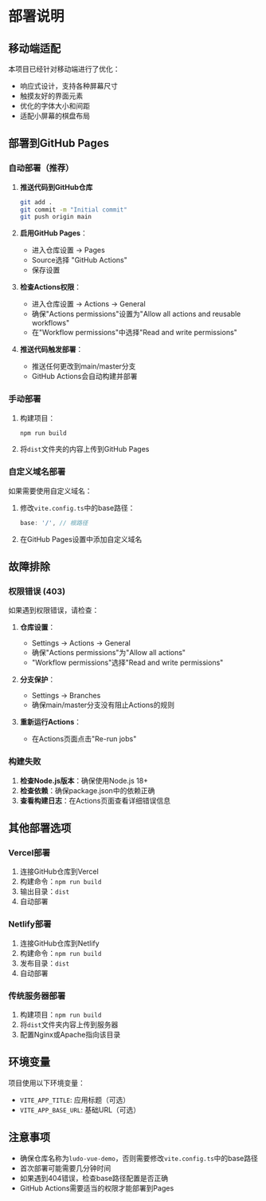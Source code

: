 # 部署说明

## 移动端适配

本项目已经针对移动端进行了优化：

- 响应式设计，支持各种屏幕尺寸
- 触摸友好的界面元素
- 优化的字体大小和间距
- 适配小屏幕的棋盘布局

## 部署到GitHub Pages

### 自动部署（推荐）

1. **推送代码到GitHub仓库**
   ```bash
   git add .
   git commit -m "Initial commit"
   git push origin main
   ```

2. **启用GitHub Pages**：
   - 进入仓库设置 → Pages
   - Source选择 "GitHub Actions"
   - 保存设置

3. **检查Actions权限**：
   - 进入仓库设置 → Actions → General
   - 确保"Actions permissions"设置为"Allow all actions and reusable workflows"
   - 在"Workflow permissions"中选择"Read and write permissions"

4. **推送代码触发部署**：
   - 推送任何更改到main/master分支
   - GitHub Actions会自动构建并部署

### 手动部署

1. 构建项目：
   ```bash
   npm run build
   ```

2. 将`dist`文件夹的内容上传到GitHub Pages

### 自定义域名部署

如果需要使用自定义域名：

1. 修改`vite.config.ts`中的base路径：
   ```typescript
   base: '/', // 根路径
   ```

2. 在GitHub Pages设置中添加自定义域名

## 故障排除

### 权限错误 (403)

如果遇到权限错误，请检查：

1. **仓库设置**：
   - Settings → Actions → General
   - 确保"Actions permissions"为"Allow all actions"
   - "Workflow permissions"选择"Read and write permissions"

2. **分支保护**：
   - Settings → Branches
   - 确保main/master分支没有阻止Actions的规则

3. **重新运行Actions**：
   - 在Actions页面点击"Re-run jobs"

### 构建失败

1. **检查Node.js版本**：确保使用Node.js 18+
2. **检查依赖**：确保package.json中的依赖正确
3. **查看构建日志**：在Actions页面查看详细错误信息

## 其他部署选项

### Vercel部署

1. 连接GitHub仓库到Vercel
2. 构建命令：`npm run build`
3. 输出目录：`dist`
4. 自动部署

### Netlify部署

1. 连接GitHub仓库到Netlify
2. 构建命令：`npm run build`
3. 发布目录：`dist`
4. 自动部署

### 传统服务器部署

1. 构建项目：`npm run build`
2. 将`dist`文件夹内容上传到服务器
3. 配置Nginx或Apache指向该目录

## 环境变量

项目使用以下环境变量：

- `VITE_APP_TITLE`: 应用标题（可选）
- `VITE_APP_BASE_URL`: 基础URL（可选）

## 注意事项

- 确保仓库名称为`ludo-vue-demo`，否则需要修改`vite.config.ts`中的base路径
- 首次部署可能需要几分钟时间
- 如果遇到404错误，检查base路径配置是否正确
- GitHub Actions需要适当的权限才能部署到Pages 